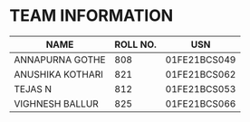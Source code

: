 # TEAM INFORMATION

|NAME|ROLL NO.|USN|
|----|--------|---|
|ANNAPURNA GOTHE|808|01FE21BCS049|
|ANUSHIKA KOTHARI|821|01FE21BCS062|
|TEJAS N|812|01FE21BCS053|
|VIGHNESH BALLUR|825|01FE21BCS066|



